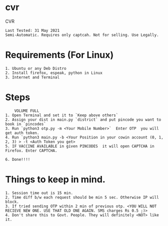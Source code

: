 # cvr
CVR

    Last Tested: 31 May 2021
    Semi-Automatic. Requires only captcah. Not for selling. Use Legally.
    
# Requirements  (For Linux)
    1. Ubuntu or any Deb Distro
    2. Install firefox, espeak, python in Linux
    3. Internet and Terminal
    
    
# Steps
        VOLUME FULL
    1. Open Terminal and set it to `Keep above others`
    2. Assign your dist in main.py `district` and put pincode you want to book in `pincodes`
    3. Run `python3 otp.py -m <Your Mobile Number>`  Enter OTP  you will get auth token.
    4. Run `python3 main.py -b <Your Position in your cowin account (0, 1, 2, 3) > -t <Auth Token you get>
    5. IF VACCINE AVAILABLE in given PINCODES  it will open CAPTCHA in Firefox. Enter CAPTCHA.
    
    6. Done!!!!
    
    
# Things to keep in mind.
    1. Session time out is 15 min.
    2. Time diff b/w each request should be min 5 sec. Otherwise IP will block.
    3. If tried sending OTP within 2 min of previous otp. <YOU WILL NOT RECIEVE NEW ONE. USE THAT OLD ONE AGAIN. SMS charges Rs 0.5 ;)> 
    4. Don't share this to Govt. People. They will definitely <NOT> like it.
